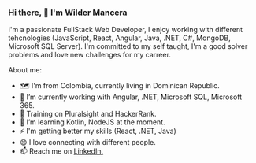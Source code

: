 ### Hi there, 👋 I'm Wilder Mancera

I'm a passionate FullStack Web Developer, I enjoy working with different tehcnologies (JavaScript, React, Angular, Java, .NET, C#, MongoDB, Microsoft SQL Server). I'm committed to my self taught, I'm a good solver problems and love new challenges for my carreer.

About me:

- 🗺 I'm from Colombia, currently living in Dominican Republic.
- 🔭 I’m currently working with Angular, .NET, Microsoft SQL, Microsoft 365.
- 🥋 Training on Pluralsight and HackerRank.
- 🌱 I’m learning Kotlin, NodeJS at the moment.
- ⚡ I'm getting better my skills (React, .NET, Java)
- 😄 I love connecting with different people.
- 📫 Reach me on [LinkedIn.](https://www.linkedin.com/in/wilder-mancera/)
